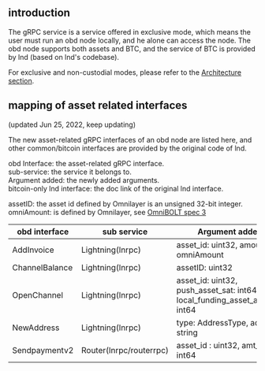 ## introduction

The gRPC service is a service offered in exclusive mode, which means the user must run an obd node locally, and he alone can access the node. The obd node supports both assets and BTC, and the service of BTC is provided by lnd (based on lnd's codebase).

For exclusive and non-custodial modes, please refer to the [Architecture section](https://omnilaboratory.github.io/obd/#/Architecture).


## mapping of asset related interfaces

(updated Jun 25, 2022, keep updating)

The new asset-related gRPC interfaces of an obd node are listed here, and other common/bitcoin interfaces are provided by the original code of lnd. 

obd Interface: the asset-related gRPC interface.  
sub-service: the service it belongs to.  
Argument added: the newly added arguments.  
bitcoin-only lnd interface: the doc link of the original lnd interface. 

assetID: the asset id defined by Omnilayer is an unsigned 32-bit integer.  
omniAmount: is defined by Omnilayer, see [OmniBOLT spec 3](https://github.com/omnilaboratory/OmniBOLT-spec/blob/master/OmniBOLT-03-RSMC-and-OmniLayer-Transactions.md#string-to-int64)


| obd interface	    |	sub service		        		|	Argument added	    |   Request/Response    |  bitcoin-only lnd interface   |  
| -------- 	        |	-----------------------		|	-------------------	|  -------------------	|  -------------------	        |   
| AddInvoice                	|	Lightning(lnrpc)		    | asset_id: uint32, amount: omniAmount    | Request, Response | [https://api.lightning.community/#addinvoice](https://api.lightning.community/#addinvoice)      |
| ChannelBalance              |	Lightning(lnrpc)       |	assetID: uint32          | Request           | [https://api.lightning.community/#channelbalance ](https://api.lightning.community/#channelbalance)   |
| OpenChannel 	              |	Lightning(lnrpc)		    |	 asset_id: uint32, push_asset_sat: int64, local_funding_asset_amount: int64          | Request           | [https://api.lightning.community/#openchannel](https://api.lightning.community/#openchannel)  |
| NewAddress 	                |	Lightning(lnrpc)		    |	 type: AddressType, accoun: string         | Request           | [https://api.lightning.community/#newaddress](https://api.lightning.community/#newaddress)  |
| Sendpaymentv2 	            |	Router(lnrpc/routerrpc)		      |	asset_id : uint32, amt_msat : int64             | Request,Response          | https://api.lightning.community/#sendpaymentv2 |
